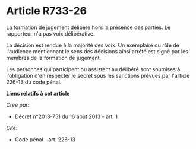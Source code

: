 # Article R733-26

La formation de jugement délibère hors la présence des parties. Le rapporteur n'a pas voix délibérative. 

La décision est rendue à la majorité des voix. Un exemplaire du rôle de l'audience mentionnant le sens des décisions ainsi
arrêté est signé par les membres de la formation de jugement. 

Les personnes qui participent ou assistent au délibéré sont soumises à l'obligation d'en respecter le secret sous les
sanctions prévues par l'article 226-13 du code pénal.

**Liens relatifs à cet article**

_Créé par_:

  - Décret n°2013-751 du 16 août 2013 - art. 1

_Cite_:

  - Code pénal - art. 226-13

